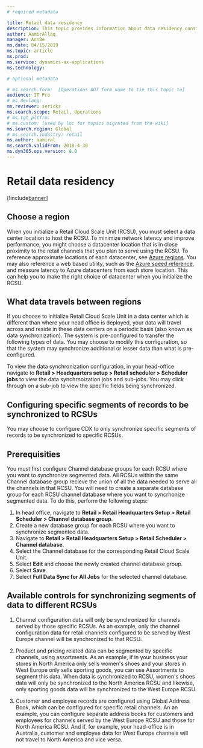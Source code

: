 ```yaml
---
# required metadata

title: Retail data residency
description: This topic provides information about data residency considerations when deploying the Retail Cloud Scale Unit.
author: AamirAllaq
manager: AnnBe
ms.date: 04/15/2019
ms.topic: article
ms.prod: 
ms.service: dynamics-ax-applications
ms.technology: 

# optional metadata

# ms.search.form:  [Operations AOT form name to tie this topic to]
audience: IT Pro
# ms.devlang: 
ms.reviewer: sericks
ms.search.scope: Retail, Operations 
# ms.tgt_pltfrm: 
# ms.custom: [used by loc for topics migrated from the wiki]
ms.search.region: Global
# ms.search.industry: retail
ms.author: aamiral
ms.search.validFrom: 2018-4-30 
ms.dyn365.ops.version: 8.0 
---
```



# Retail data residency

[!include[banner](../includes/banner.md)]


## Choose a region

When you initialize a Retail Cloud Scale Unit (RCSU), you must select a data center location to host the RCSU. To minimize network latency and improve performance, you might choose a datacenter location that is in close proximity to the retail channels that you plan to serve using the RCSU. To reference approximate locations of each datacenter, see [Azure regions](https://azure.microsoft.com/global-infrastructure/regions/). You may also reference a web based utility, such as the [Azure speed reference](https://azurespeedtest.azurewebsites.net/), and measure latency to Azure datacenters from each store location. This can help you to make the right choice of datacenter when you initialize the RCSU.


## What data travels between regions

If you choose to initialize Retail Cloud Scale Unit in a data center which is different than  where your head office is deployed, your data will travel across and reside in these data centers on a periodic basis (also known as data synchronization). The system is pre-configured to transfer the following types of data. You may choose to modify this configuration, so that the system may synchronize additional or lesser data than what is pre-configured.

To view the data synchronization configuration, in your head-office navigate to **Retail > Headquarters setup > Retail scheduler > Scheduler jobs** to view the data synchrnoization jobs and sub-jobs. You may click through on a sub-job to view the specific fields being synchronized. 

## Configuring specific segments of records to be synchronized to RCSUs

You may choose to configure CDX to only synchronize specific segments of records to be synchronized to specific RCSUs. 

## Prerequisities

You must first configure Channel database groups for each RCSU where you want to synchronize segmented data. All RCSUs within the same Channel database group recieve the union of all the  data needed to serve all the channels in that RCSU. You will need to create a separate database group for each RCSU channel database where you want to syncrhonize segmented data. To do this, perform the following steps:

1. In head office, navigate to **Retail > Retail Headquarters Setup > Retail Scheduler > Channel database group**.
2. Create a new database group for each RCSU where you want to synchronize segmented data.
3. Navigate to **Retail > Retail Headquarters Setup > Retail Scheduler > Channel database**.
4. Select the Channel database for the corresponding Retail Cloud Scale Unit.
5. Select **Edit** and choose the newly created channel database group.
6. Select **Save**. 
7. Select **Full Data Sync for All Jobs** for the selected channel database.


## Available controls for synchronizing segments of data to different RCSUs

1. Channel configuration data will only be synchronized for channels served by those specific RCSUs. As an example, only the channel configuration data for retail channels configured to be served by West Europe channel will be synchronized to that RCSU. 

2. Product and pricing related data can be segmented by specific channels, using assortments. As an example, if in your business your stores in North America only sells women's shoes and your stores in West Europe only sells sporting goods, you can use Assortments to segment this data. When data is synchronized to RCSU, women's shoes data will only be synchronized to the North America RCSU and likewise, only sporting goods data will be synchronized to the West Europe RCSU.

3. Customer and employee records are configured using Global Address Book, which can be configured for specific retail channels. An an example, you can configure separate address books for customers and employees for channels served by the West Europe RCSU and those for North America RCSU. And if, for example, your head-office is in Australia, customer and employee data for West Europe channels will not travel to North America and vice versa. 
